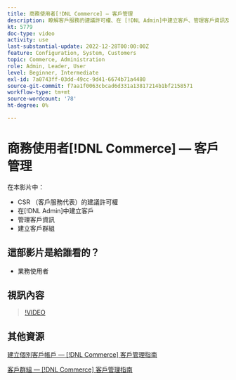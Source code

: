 ```yaml
---
title: 商務使用者[!DNL Commerce] — 客戶管理
description: 瞭解客戶服務的建議許可權、在 [!DNL Admin]中建立客戶、管理客戶資訊及建立客戶群組。
kt: 5779
doc-type: video
activity: use
last-substantial-update: 2022-12-28T00:00:00Z
feature: Configuration, System, Customers
topic: Commerce, Administration
role: Admin, Leader, User
level: Beginner, Intermediate
exl-id: 7a0743ff-03dd-49cc-9d41-6674b71a4480
source-git-commit: f7aa1f0063cbcad6d331a13817214b1bf2158571
workflow-type: tm+mt
source-wordcount: '78'
ht-degree: 0%

---
```


# 商務使用者[!DNL Commerce] — 客戶管理

在本影片中：

- CSR （客戶服務代表）的建議許可權
- 在[!DNL Admin]中建立客戶
- 管理客戶資訊
- 建立客戶群組

## 這部影片是給誰看的？

- 業務使用者

## 視訊內容

>[!VIDEO](https://video.tv.adobe.com/v/36189?quality=12&learn=on)

## 其他資源

[建立個別客戶帳戶 —  [!DNL Commerce] 客戶管理指南](https://experienceleague.adobe.com/docs/commerce-admin/customers/customer-accounts/account-create.html?lang=zh-Hant)

[客戶群組 —  [!DNL Commerce] 客戶管理指南](https://experienceleague.adobe.com/docs/commerce-admin/customers/customers-menu/customer-groups.html?lang=zh-Hant)
